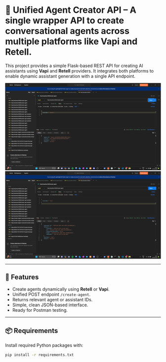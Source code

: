 # 🤖 Unified Agent Creator API – A single wrapper API to create conversational agents across multiple platforms like Vapi and Retell.

This project provides a simple Flask-based REST API for creating AI assistants using **Vapi** and **Retell** providers. It integrates both platforms to enable dynamic assistant generation with a single API endpoint.

![Create Retell Agent](retell.png)
![Create Vapi Assistant](vapi.png)

---

## 🚀 Features

- Create agents dynamically using **Retell** or **Vapi**.
- Unified POST endpoint `/create-agent`.
- Returns relevant agent or assistant IDs.
- Simple, clean JSON-based interface.
- Ready for Postman testing.

---

## 📦 Requirements

Install required Python packages with:

```bash
pip install -r requirements.txt
